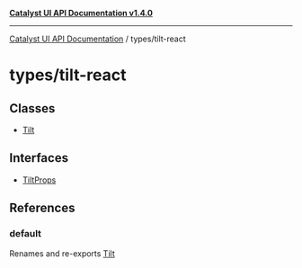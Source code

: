 [**Catalyst UI API Documentation v1.4.0**](../../README.md)

---

[Catalyst UI API Documentation](../../README.md) / types/tilt-react

# types/tilt-react

## Classes

- [Tilt](classes/Tilt.md)

## Interfaces

- [TiltProps](interfaces/TiltProps.md)

## References

### default

Renames and re-exports [Tilt](classes/Tilt.md)
